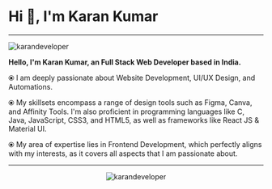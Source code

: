 <h1 align="left">Hi 👋, I'm Karan Kumar</h1>
<hr></hr>

<p align="left"> <img src="https://github.com/thekarandeveloper/thekarandeveloper/blob/8f64f6b21cf3a310f042a2c19621753981c804b9/02-assets/Github-banner.png" alt="karandeveloper" /> </p>

<p align="left"><b>Hello, I'm Karan Kumar, an Full Stack Web Developer based in India.</b></p>


⦿ I am deeply passionate about Website Development, UI/UX Design, and Automations.

⦿ My skillsets encompass a range of design tools such as Figma, Canva, and Affinity Tools. I'm also proficient in programming languages like C, Java, JavaScript, CSS3, and HTML5, as well as frameworks like React JS & Material UI.

⦿ My area of expertise lies in Frontend Development, which perfectly aligns with my interests, as it covers all aspects that I am passionate about.
<hr></hr>

<p align="center"> <img src="https://github.com/thekarandeveloper/thekarandeveloper/blob/997585e6bc827c89314477e7b893ecc13b401b7d/02-assets/Explore-button.png" alt="karandeveloper" /> </p>
